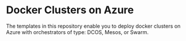 # Docker Clusters on Azure

The templates in this repository enable you to deploy docker clusters on Azure with orchestrators of type: DCOS, Mesos, or Swarm.
